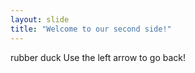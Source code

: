 ```yaml
---
layout: slide
title: "Welcome to our second side!"
---
```

rubber duck
Use the left arrow to go back!

